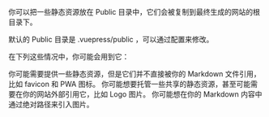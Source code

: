 你可以把一些静态资源放在 Public 目录中，它们会被复制到最终生成的网站的根目录下。

默认的 Public 目录是 .vuepress/public ，可以通过配置来修改。

在下列这些情况中，你可能会用到它：

你可能需要提供一些静态资源，但是它们并不直接被你的 Markdown 文件引用，比如 favicon 和 PWA 图标。
你可能想要托管一些共享的静态资源，甚至可能需要在你的网站外部引用它，比如 Logo 图片。
你可能想在你的 Markdown 内容中通过绝对路径来引入图片。